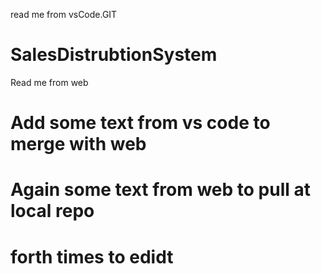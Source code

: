 read me from vsCode.GIT 

# SalesDistrubtionSystem
Read me from web

# Add some text from vs code to merge with web

# Again some text from web to pull at local repo

# forth times to edidt
